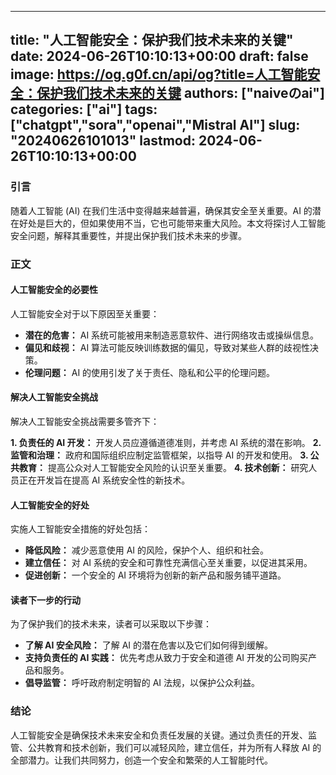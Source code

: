 
---
title: "人工智能安全：保护我们技术未来的关键"
date: 2024-06-26T10:10:13+00:00
draft: false
image: https://og.g0f.cn/api/og?title=人工智能安全：保护我们技术未来的关键
authors: ["naiveのai"]
categories: ["ai"]
tags: ["chatgpt","sora","openai","Mistral AI"]
slug: "20240626101013"
lastmod: 2024-06-26T10:10:13+00:00
---
### 引言

随着人工智能 (AI) 在我们生活中变得越来越普遍，确保其安全至关重要。AI 的潜在好处是巨大的，但如果使用不当，它也可能带来重大风险。本文将探讨人工智能安全问题，解释其重要性，并提出保护我们技术未来的步骤。

### 正文

#### 人工智能安全的必要性

人工智能安全对于以下原因至关重要：

* **潜在的危害：** AI 系统可能被用来制造恶意软件、进行网络攻击或操纵信息。
* **偏见和歧视：** AI 算法可能反映训练数据的偏见，导致对某些人群的歧视性决策。
* **伦理问题：** AI 的使用引发了关于责任、隐私和公平的伦理问题。

#### 解决人工智能安全挑战

解决人工智能安全挑战需要多管齐下：

**1. 负责任的 AI 开发：** 开发人员应遵循道德准则，并考虑 AI 系统的潜在影响。
**2. 监管和治理：** 政府和国际组织应制定监管框架，以指导 AI 的开发和使用。
**3. 公共教育：** 提高公众对人工智能安全风险的认识至关重要。
**4. 技术创新：** 研究人员正在开发旨在提高 AI 系统安全性的新技术。

#### 人工智能安全的好处

实施人工智能安全措施的好处包括：

* **降低风险：** 减少恶意使用 AI 的风险，保护个人、组织和社会。
* **建立信任：** 对 AI 系统的安全和可靠性充满信心至关重要，以促进其采用。
* **促进创新：** 一个安全的 AI 环境将为创新的新产品和服务铺平道路。

#### 读者下一步的行动

为了保护我们的技术未来，读者可以采取以下步骤：

* **了解 AI 安全风险：** 了解 AI 的潜在危害以及它们如何得到缓解。
* **支持负责任的 AI 实践：** 优先考虑从致力于安全和道德 AI 开发的公司购买产品和服务。
* **倡导监管：** 呼吁政府制定明智的 AI 法规，以保护公众利益。

### 结论

人工智能安全是确保技术未来安全和负责任发展的关键。通过负责任的开发、监管、公共教育和技术创新，我们可以减轻风险，建立信任，并为所有人释放 AI 的全部潜力。让我们共同努力，创造一个安全和繁荣的人工智能时代。
